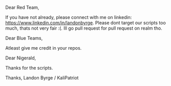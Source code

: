 Dear Red Team,

If you have not already, please connect with me on linkedin: https://www.linkedin.com/in/landonbyrge. Please dont target our scripts too much, thats not very fair :(. Ill go pull request for pull request on realm tho.

Dear Blue Teams,

Atleast give me credit in your repos.

Dear Nigerald,

Thanks for the scripts.

Thanks,
Landon Byrge / KaliPatriot
